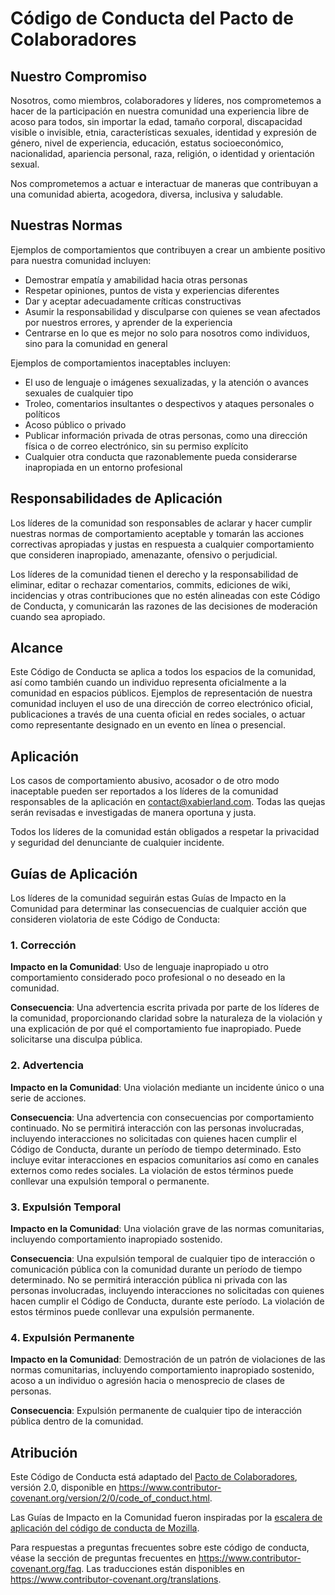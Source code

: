 # Código de Conducta del Pacto de Colaboradores

## Nuestro Compromiso

Nosotros, como miembros, colaboradores y líderes, nos comprometemos a hacer de la participación en nuestra comunidad una experiencia libre de acoso para todos, sin importar la edad, tamaño corporal, discapacidad visible o invisible, etnia, características sexuales, identidad y expresión de género, nivel de experiencia, educación, estatus socioeconómico, nacionalidad, apariencia personal, raza, religión, o identidad y orientación sexual.

Nos comprometemos a actuar e interactuar de maneras que contribuyan a una comunidad abierta, acogedora, diversa, inclusiva y saludable.

## Nuestras Normas

Ejemplos de comportamientos que contribuyen a crear un ambiente positivo para nuestra comunidad incluyen:

* Demostrar empatía y amabilidad hacia otras personas
* Respetar opiniones, puntos de vista y experiencias diferentes
* Dar y aceptar adecuadamente críticas constructivas
* Asumir la responsabilidad y disculparse con quienes se vean afectados por nuestros errores, y aprender de la experiencia
* Centrarse en lo que es mejor no solo para nosotros como individuos, sino para la comunidad en general

Ejemplos de comportamientos inaceptables incluyen:

* El uso de lenguaje o imágenes sexualizadas, y la atención o avances sexuales de cualquier tipo
* Troleo, comentarios insultantes o despectivos y ataques personales o políticos
* Acoso público o privado
* Publicar información privada de otras personas, como una dirección física o de correo electrónico, sin su permiso explícito
* Cualquier otra conducta que razonablemente pueda considerarse inapropiada en un entorno profesional

## Responsabilidades de Aplicación

Los líderes de la comunidad son responsables de aclarar y hacer cumplir nuestras normas de comportamiento aceptable y tomarán las acciones correctivas apropiadas y justas en respuesta a cualquier comportamiento que consideren inapropiado, amenazante, ofensivo o perjudicial.

Los líderes de la comunidad tienen el derecho y la responsabilidad de eliminar, editar o rechazar comentarios, commits, ediciones de wiki, incidencias y otras contribuciones que no estén alineadas con este Código de Conducta, y comunicarán las razones de las decisiones de moderación cuando sea apropiado.

## Alcance

Este Código de Conducta se aplica a todos los espacios de la comunidad, así como también cuando un individuo representa oficialmente a la comunidad en espacios públicos. Ejemplos de representación de nuestra comunidad incluyen el uso de una dirección de correo electrónico oficial, publicaciones a través de una cuenta oficial en redes sociales, o actuar como representante designado en un evento en línea o presencial.

## Aplicación

Los casos de comportamiento abusivo, acosador o de otro modo inaceptable pueden ser reportados a los líderes de la comunidad responsables de la aplicación en contact@xabierland.com. Todas las quejas serán revisadas e investigadas de manera oportuna y justa.

Todos los líderes de la comunidad están obligados a respetar la privacidad y seguridad del denunciante de cualquier incidente.

## Guías de Aplicación

Los líderes de la comunidad seguirán estas Guías de Impacto en la Comunidad para determinar las consecuencias de cualquier acción que consideren violatoria de este Código de Conducta:

### 1. Corrección

**Impacto en la Comunidad**: Uso de lenguaje inapropiado u otro comportamiento considerado poco profesional o no deseado en la comunidad.

**Consecuencia**: Una advertencia escrita privada por parte de los líderes de la comunidad, proporcionando claridad sobre la naturaleza de la violación y una explicación de por qué el comportamiento fue inapropiado. Puede solicitarse una disculpa pública.

### 2. Advertencia

**Impacto en la Comunidad**: Una violación mediante un incidente único o una serie de acciones.

**Consecuencia**: Una advertencia con consecuencias por comportamiento continuado. No se permitirá interacción con las personas involucradas, incluyendo interacciones no solicitadas con quienes hacen cumplir el Código de Conducta, durante un período de tiempo determinado. Esto incluye evitar interacciones en espacios comunitarios así como en canales externos como redes sociales. La violación de estos términos puede conllevar una expulsión temporal o permanente.

### 3. Expulsión Temporal

**Impacto en la Comunidad**: Una violación grave de las normas comunitarias, incluyendo comportamiento inapropiado sostenido.

**Consecuencia**: Una expulsión temporal de cualquier tipo de interacción o comunicación pública con la comunidad durante un período de tiempo determinado. No se permitirá interacción pública ni privada con las personas involucradas, incluyendo interacciones no solicitadas con quienes hacen cumplir el Código de Conducta, durante este período. La violación de estos términos puede conllevar una expulsión permanente.

### 4. Expulsión Permanente

**Impacto en la Comunidad**: Demostración de un patrón de violaciones de las normas comunitarias, incluyendo comportamiento inapropiado sostenido, acoso a un individuo o agresión hacia o menosprecio de clases de personas.

**Consecuencia**: Expulsión permanente de cualquier tipo de interacción pública dentro de la comunidad.

## Atribución

Este Código de Conducta está adaptado del [Pacto de Colaboradores][homepage], versión 2.0, disponible en
https://www.contributor-covenant.org/version/2/0/code_of_conduct.html.

Las Guías de Impacto en la Comunidad fueron inspiradas por la [escalera de aplicación del código de conducta de Mozilla](https://github.com/mozilla/diversity).

[homepage]: https://www.contributor-covenant.org

Para respuestas a preguntas frecuentes sobre este código de conducta, véase la sección de preguntas frecuentes en
https://www.contributor-covenant.org/faq. Las traducciones están disponibles en
https://www.contributor-covenant.org/translations.
